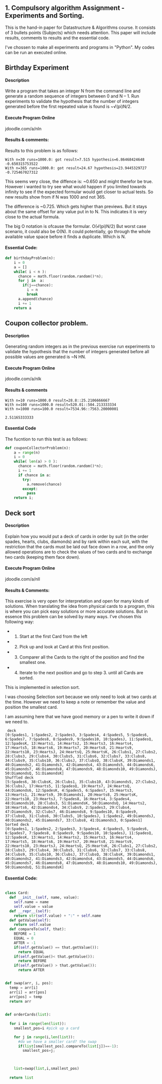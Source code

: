 ## 1. Compulsory algorithm Assignment - Experiments and Sorting.
This is the hand-in paper for Datastructure & Algorithms course. It consists of 3 bullets points (Subjects) which needs attention. This paper will include results, comments to results and the essential code.

I've chossen to make all experiments and programs in "Python". My codes can be run an executed online.

## Birthday Experiment
#### Description 
Write a program that takes an integer N from the command line and generate a random sequence of integers between 0 and N – 1. Run experiments to validate the hypothesis that the number of integers generated before the first repeated value is found is ~√(pi)N/2.

#### Execute Program Online

jdoodle.com/a/nln

#### Results & comments:

Results to this problem is as follows:
```
With n=30 runs=1000.0: got result=7.515 hypothesis=6.86468424648
-0.650315753522
With n=365 runs=1000.0: got result=24.67 hypothesis=23.9445329727
-0.725467027312
```
This seems very close, the diffence is: ~0.650 and might therefor be true. However i wanted to try see what would happen if you limited towards infinity to see if the expected formular would get closer to actual tests. So new results show from if N was 1000 and not 365.

The difference is ~0.725. Which gets higher than previews. But it stays about the same offset for any value put in to N. This indicates it is very close to the actual formula.

The big O notation is ofcause the formular. O(√(pi)N/2) But worst case scenario, it could also be O(N). It could potentially, go through the whole available value space before it finds a duplicate. Which is N. 

#### Essential Code:

```python
def birthdayProblem(n):
    i = 0
    a = []
    while( i < n ):
      chance = math.floor(random.random()*n);
      for j in  a:
        if(j==chance):
          i = n
          break      
      a.append(chance)
      i += 1
    return a
```


## Coupon collector problem.
#### Description
Generating random integers as in the previous exercise run experiments to validate the hypothesis that the number of integers generated before all possible values are generated is ~N HN.
#### Execute Program Online

jdoodle.com/a/nlk

#### Results & comments

```
With n=10 runs=1000.0 result=28.8::25.2106666667
With n=100 runs=1000.0 result=520.01::504.213333334
With n=1000 runs=100.0 result=7534.96::7563.20000001

2.51165333333
```

#### Essential Code

The fucntion to run this test is as follows:
```python
def couponCollectorProblem(n):
	a = range(n)
	i = 0
	while( len(a) > 0 ):
	  chance = math.floor(random.random()*n);
	  i += 1
	  if chance in a:
		try:
		  a.remove(chance)
		except:
		  pass
	return i;   
``` 

## Deck sort
#### Description
Explain how you would put a deck of cards in order by suit (in the
order spades, hearts, clubs, diamonds) and by rank within each suit, with the restriction
that the cards must be laid out face down in a row, and the only allowed operations are
to check the values of two cards and to exchange two cards (keeping them face down).

#### Execute Program Online

jdoodle.com/a/nll

#### Results & Comments:
This exercise is very open for interpretation and open for many kinds of solutions. 
When translating the idea from physical cards to a program, this is where you can pick easy solutions or more accurate solutions. 
But in essence this problem can be solved by many ways. I've chosen this following way:

- 1. Start at the first Card from the left
- 2. Pick up and look at Card at this first position. 
- 3. Comparer all the Cards to the right of the position and find the smallest one. 
- 4. Iterate to the next position and go to step 3. until all Cards are sorted.


This is implemented in selection sort. 

I was choosing Selection sort because we only need to look at two cards at the time. However we need to keep a note or remember the value and position the smallest card.

I am assuming here that we have good memory or a pen to write it down if we need to. 

```
 deck
[0:Spades1, 1:Spades2, 2:Spades3, 3:Spades4, 4:Spades5, 5:Spades6, 6:Spades7, 7:Spades8, 8:Spades9, 9:Spades10, 10:SpadesJ, 11:SpadesQ, 12:SpadesK, 13:Hearts1, 14:Hearts2, 15:Hearts3, 16:Hearts4, 17:Hearts5, 18:Hearts6, 19:Hearts7, 20:Hearts8, 21:Hearts9, 22:Hearts10, 23:HeartsJ, 24:HeartsQ, 25:HeartsK, 26:Clubs1, 27:Clubs2, 28:Clubs3, 29:Clubs4, 30:Clubs5, 31:Clubs6, 32:Clubs7, 33:Clubs8, 34:Clubs9, 35:Clubs10, 36:ClubsJ, 37:ClubsQ, 38:ClubsK, 39:Diamonds1, 40:Diamonds2, 41:Diamonds3, 42:Diamonds4, 43:Diamonds5, 44:Diamonds6, 45:Diamonds7, 46:Diamonds8, 47:Diamonds9, 48:Diamonds10, 49:DiamondsJ, 50:DiamondsQ, 51:DiamondsK]
Shuffled deck
[5:Spades6, 38:ClubsK, 26:Clubs1, 35:Clubs10, 43:Diamonds5, 27:Clubs2, 36:ClubsJ, 17:Hearts5, 11:SpadesQ, 19:Hearts7, 24:HeartsQ, 44:Diamonds6, 12:SpadesK, 4:Spades5, 6:Spades7, 15:Hearts3, 13:Hearts1, 21:Hearts9, 39:Diamonds1, 20:Hearts8, 25:HeartsK, 22:Hearts10, 23:HeartsJ, 7:Spades8, 16:Hearts4, 3:Spades4, 48:Diamonds10, 28:Clubs3, 51:DiamondsK, 50:DiamondsQ, 14:Hearts2, 18:Hearts6, 42:Diamonds4, 34:Clubs9, 2:Spades3, 29:Clubs4, 47:Diamonds9, 32:Clubs7, 46:Diamonds8, 9:Spades10, 8:Spades9, 37:ClubsQ, 31:Clubs6, 30:Clubs5, 10:SpadesJ, 1:Spades2, 49:DiamondsJ, 40:Diamonds2, 45:Diamonds7, 33:Clubs8, 41:Diamonds3, 0:Spades1]
Sorted deck
[0:Spades1, 1:Spades2, 2:Spades3, 3:Spades4, 4:Spades5, 5:Spades6, 6:Spades7, 7:Spades8, 8:Spades9, 9:Spades10, 10:SpadesJ, 11:SpadesQ, 12:SpadesK, 13:Hearts1, 14:Hearts2, 15:Hearts3, 16:Hearts4, 17:Hearts5, 18:Hearts6, 19:Hearts7, 20:Hearts8, 21:Hearts9, 22:Hearts10, 23:HeartsJ, 24:HeartsQ, 25:HeartsK, 26:Clubs1, 27:Clubs2, 28:Clubs3, 29:Clubs4, 30:Clubs5, 31:Clubs6, 32:Clubs7, 33:Clubs8, 34:Clubs9, 35:Clubs10, 36:ClubsJ, 37:ClubsQ, 38:ClubsK, 39:Diamonds1, 40:Diamonds2, 41:Diamonds3, 42:Diamonds4, 43:Diamonds5, 44:Diamonds6, 45:Diamonds7, 46:Diamonds8, 47:Diamonds9, 48:Diamonds10, 49:DiamondsJ, 50:DiamondsQ, 51:DiamondsK]
``` 

#### Essential Code: 
```python
  
class Card:
  def __init__(self, name, value):
    self.name = name
    self.value = value 
  def __repr__(self):
    return str(self.value) + ":" + self.name
  def getValue(self):
    return self.value
  def compareTo(self, that):
    BEFORE = 1
    EQUAL = 0
    AFTER = -1
    if(self.getValue() == that.getValue()):
      return EQUAL
    if(self.getValue()< that.getValue()):
      return BEFORE
    if(self.getValue() > that.getValue()):
      return AFTER   


def swap(arr, i, pos):
  temp = arr[i]
  arr[i] = arr[pos]
  arr[pos] = temp
  return arr

	  
def orderCards(list):
  
  for i in range(len(list)):
    smallest_pos=i #pick up a card

    for j in range(i,len(list)):
      #do we have a smaller card? the swap    
      if(list[smallest_pos].compareTo(list[j])==-1):
        smallest_pos=j;

        
       
    list=swap(list,i,smallest_pos)
    
  return list
  
```
